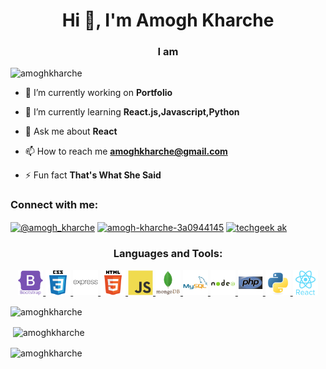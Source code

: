 <h1 align="center">Hi 👋, I'm Amogh Kharche</h1>
<h3 align="center">I am</h3>

<p align="left"> <img src="https://komarev.com/ghpvc/?username=amoghkharche&label=Profile%20views&color=0e75b6&style=flat" alt="amoghkharche" /> </p>

- 🔭 I’m currently working on **Portfolio**

- 🌱 I’m currently learning **React.js,Javascript,Python**

- 💬 Ask me about **React**

- 📫 How to reach me **amoghkharche@gmail.com**

- ⚡ Fun fact **That's What She Said**

<h3 align="left">Connect with me:</h3>
<p align="left">
<a href="https://twitter.com/@amogh_kharche" target="blank"><img align="center" src="https://raw.githubusercontent.com/rahuldkjain/github-profile-readme-generator/master/src/images/icons/Social/twitter.svg" alt="@amogh_kharche" height="30" width="40" /></a>
<a href="https://www.linkedin.com/in/amogh-kharche-3a0944145/" target="blank"><img align="center" src="https://raw.githubusercontent.com/rahuldkjain/github-profile-readme-generator/master/src/images/icons/Social/linked-in-alt.svg" alt="amogh-kharche-3a0944145" height="30" width="40" /></a>
<a href="https://www.youtube.com/c/techgeek ak" target="blank"><img align="center" src="https://raw.githubusercontent.com/rahuldkjain/github-profile-readme-generator/master/src/images/icons/Social/youtube.svg" alt="techgeek ak" height="30" width="40" /></a>
</p>

<h3 align="center">Languages and Tools:</h3>
<p align="center"> <a href="https://getbootstrap.com" target="_blank" rel="noreferrer"> <img src="https://raw.githubusercontent.com/devicons/devicon/master/icons/bootstrap/bootstrap-plain-wordmark.svg" alt="bootstrap" width="40" height="40"/> </a> <a href="https://www.w3schools.com/css/" target="_blank" rel="noreferrer"> <img src="https://raw.githubusercontent.com/devicons/devicon/master/icons/css3/css3-original-wordmark.svg" alt="css3" width="40" height="40"/> </a> <a href="https://expressjs.com" target="_blank" rel="noreferrer"> <img src="https://raw.githubusercontent.com/devicons/devicon/master/icons/express/express-original-wordmark.svg" alt="express" width="40" height="40"/> </a> <a href="https://www.w3.org/html/" target="_blank" rel="noreferrer"> <img src="https://raw.githubusercontent.com/devicons/devicon/master/icons/html5/html5-original-wordmark.svg" alt="html5" width="40" height="40"/> </a> <a href="https://developer.mozilla.org/en-US/docs/Web/JavaScript" target="_blank" rel="noreferrer"> <img src="https://raw.githubusercontent.com/devicons/devicon/master/icons/javascript/javascript-original.svg" alt="javascript" width="40" height="40"/> </a> <a href="https://www.mongodb.com/" target="_blank" rel="noreferrer"> <img src="https://raw.githubusercontent.com/devicons/devicon/master/icons/mongodb/mongodb-original-wordmark.svg" alt="mongodb" width="40" height="40"/> </a> <a href="https://www.mysql.com/" target="_blank" rel="noreferrer"> <img src="https://raw.githubusercontent.com/devicons/devicon/master/icons/mysql/mysql-original-wordmark.svg" alt="mysql" width="40" height="40"/> </a> <a href="https://nodejs.org" target="_blank" rel="noreferrer"> <img src="https://raw.githubusercontent.com/devicons/devicon/master/icons/nodejs/nodejs-original-wordmark.svg" alt="nodejs" width="40" height="40"/> </a> <a href="https://www.php.net" target="_blank" rel="noreferrer"> <img src="https://raw.githubusercontent.com/devicons/devicon/master/icons/php/php-original.svg" alt="php" width="40" height="40"/> </a> <a href="https://www.python.org" target="_blank" rel="noreferrer"> <img src="https://raw.githubusercontent.com/devicons/devicon/master/icons/python/python-original.svg" alt="python" width="40" height="40"/> </a> <a href="https://reactjs.org/" target="_blank" rel="noreferrer"> <img src="https://raw.githubusercontent.com/devicons/devicon/master/icons/react/react-original-wordmark.svg" alt="react" width="40" height="40"/> </a> </p>

<p><img align="center" src="https://github-readme-stats.vercel.app/api/top-langs?username=amoghkharche&show_icons=true&locale=en&layout=compact" alt="amoghkharche" /></p>

<p>&nbsp;<img align="center" src="https://github-readme-stats.vercel.app/api?username=amoghkharche&show_icons=true&locale=en" alt="amoghkharche" /></p>

<p><img align="center" src="https://github-readme-streak-stats.herokuapp.com/?user=amoghkharche&" alt="amoghkharche" /></p>
